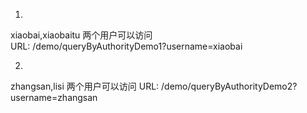 1.
xiaobai,xiaobaitu 两个用户可以访问  
URL: /demo/queryByAuthorityDemo1?username=xiaobai

2.
zhangsan,lisi 两个用户可以访问
URL: /demo/queryByAuthorityDemo2?username=zhangsan
